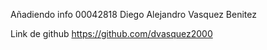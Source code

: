 Añadiendo info 
00042818
Diego Alejandro Vasquez Benitez

Link de github https://github.com/dvasquez2000